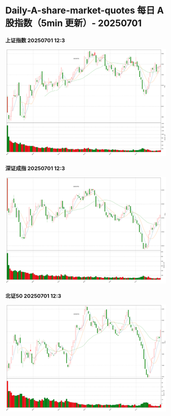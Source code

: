 
# Daily-A-share-market-quotes 每日 A 股指数（5min 更新）- 20250701

### 上证指数 20250701 12:3
![](./fig/2025/7/20250701-sh000001.png)

### 深证成指 20250701 12:3
![](./fig/2025/7/20250701-sz399001.png)

### 北证50 20250701 12:3
![](./fig/2025/7/20250701-bj899050.png)
